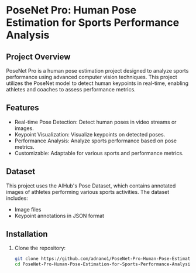 # PoseNet Pro: Human Pose Estimation for Sports Performance Analysis
 
## Project Overview
PoseNet Pro is a human pose estimation project designed to analyze sports performance using advanced computer vision techniques. This project utilizes the PoseNet model to detect human keypoints in real-time, enabling athletes and coaches to assess performance metrics.

## Features
- Real-time Pose Detection: Detect human poses in video streams or images.
- Keypoint Visualization: Visualize keypoints on detected poses.
- Performance Analysis: Analyze sports performance based on pose metrics.
- Customizable: Adaptable for various sports and performance metrics.

## Dataset
This project uses the AIHub's Pose Dataset, which contains annotated images of athletes performing various sports activities. The dataset includes:
- Image files
- Keypoint annotations in JSON format

## Installation
1. Clone the repository:
   ```bash
   git clone https://github.com/adnano1/PoseNet-Pro-Human-Pose-Estimation-for-Sports-Performance-Analysis.git
   cd PoseNet-Pro-Human-Pose-Estimation-for-Sports-Performance-Analysis
